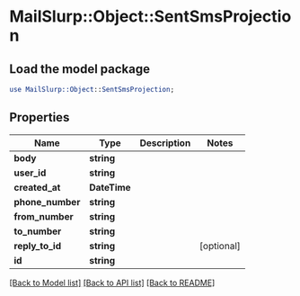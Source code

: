 # MailSlurp::Object::SentSmsProjection

## Load the model package
```perl
use MailSlurp::Object::SentSmsProjection;
```

## Properties
Name | Type | Description | Notes
------------ | ------------- | ------------- | -------------
**body** | **string** |  | 
**user_id** | **string** |  | 
**created_at** | **DateTime** |  | 
**phone_number** | **string** |  | 
**from_number** | **string** |  | 
**to_number** | **string** |  | 
**reply_to_id** | **string** |  | [optional] 
**id** | **string** |  | 

[[Back to Model list]](../README#documentation-for-models) [[Back to API list]](../README#documentation-for-api-endpoints) [[Back to README]](../README)



